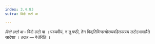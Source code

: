 ```yaml
---
index: 3.4.83
sutra: विदो लटो वा

---
```

_विदो लटो वा_ - विदो लटो वा । पञ्चमीयं, न तु षष्ठी, तेन विद्यतिविन्दत्योरव्यवहितपरस्य लटोऽभावान्नैते आदेशाः । तदाह — वेत्तेरिति ।